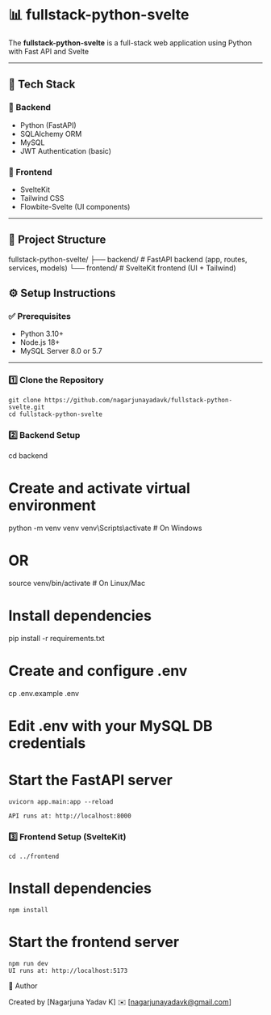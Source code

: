 # 📊 fullstack-python-svelte

The **fullstack-python-svelte** is a full-stack web application using Python with Fast API and Svelte

---

## 🚀 Tech Stack

### 🔧 Backend
- Python (FastAPI)
- SQLAlchemy ORM
- MySQL
- JWT Authentication (basic)

### 🎨 Frontend
- SvelteKit
- Tailwind CSS
- Flowbite-Svelte (UI components)

---

## 📁 Project Structure

fullstack-python-svelte/
├── backend/ # FastAPI backend (app, routes, services, models)
└── frontend/ # SvelteKit frontend (UI + Tailwind)

## ⚙️ Setup Instructions

### ✅ Prerequisites
- Python 3.10+
- Node.js 18+
- MySQL Server 8.0 or 5.7

---

### 1️⃣ Clone the Repository

```
git clone https://github.com/nagarjunayadavk/fullstack-python-svelte.git
cd fullstack-python-svelte
```
### 2️⃣ Backend Setup

cd backend

# Create and activate virtual environment
python -m venv venv
venv\Scripts\activate   # On Windows
# OR
source venv/bin/activate  # On Linux/Mac

# Install dependencies
pip install -r requirements.txt

# Create and configure .env
cp .env.example .env

# Edit .env with your MySQL DB credentials

# Start the FastAPI server

```
uvicorn app.main:app --reload

API runs at: http://localhost:8000
```
### 3️⃣ Frontend Setup (SvelteKit)
```
cd ../frontend
```

# Install dependencies
```
npm install
```

# Start the frontend server
```
npm run dev
UI runs at: http://localhost:5173
```

🔗 Author

Created by [Nagarjuna Yadav K]
✉️ [nagarjunayadavk@gmail.com]
